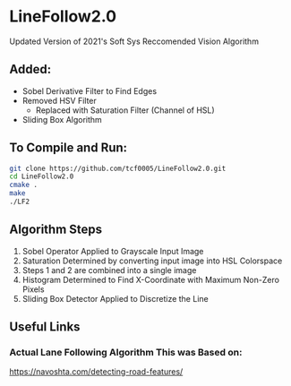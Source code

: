 # LineFollow2.0
Updated Version of 2021's Soft Sys Reccomended Vision Algorithm 
## Added:
* Sobel Derivative Filter to Find Edges
* Removed HSV Filter 
  * Replaced with Saturation Filter (Channel of HSL)
* Sliding Box Algorithm


## To Compile and Run:
```bash
git clone https://github.com/tcf0005/LineFollow2.0.git
cd LineFollow2.0
cmake .
make 
./LF2
```

## Algorithm Steps
1. Sobel Operator Applied to Grayscale Input Image
2. Saturation Determined by converting input image into HSL Colorspace
3. Steps 1 and 2 are combined into a single image
4. Histogram Determined to Find X-Coordinate with Maximum Non-Zero Pixels
5. Sliding Box Detector Applied to Discretize the Line

## Useful Links
### Actual Lane Following Algorithm This was Based on: 
https://navoshta.com/detecting-road-features/
